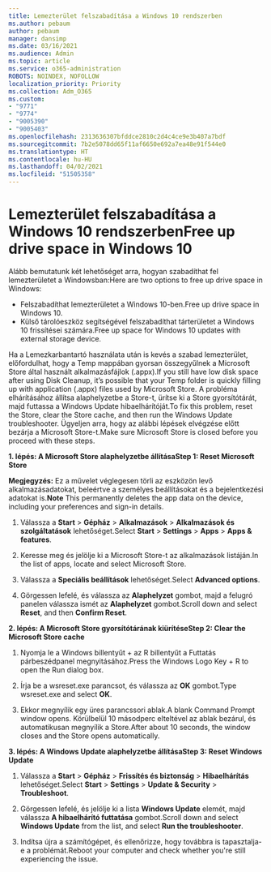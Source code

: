 ```yaml
---
title: Lemezterület felszabadítása a Windows 10 rendszerben
ms.author: pebaum
author: pebaum
manager: dansimp
ms.date: 03/16/2021
ms.audience: Admin
ms.topic: article
ms.service: o365-administration
ROBOTS: NOINDEX, NOFOLLOW
localization_priority: Priority
ms.collection: Adm_O365
ms.custom:
- "9771"
- "9774"
- "9005390"
- "9005403"
ms.openlocfilehash: 2313636307bfddce2810c2d4c4ce9e3b407a7bdf
ms.sourcegitcommit: 7b2e5078dd65f11af6650e692a7ea48e91f544e0
ms.translationtype: HT
ms.contentlocale: hu-HU
ms.lasthandoff: 04/02/2021
ms.locfileid: "51505358"
---
```

# <a name="free-up-drive-space-in-windows-10"></a><span data-ttu-id="ffab8-102">Lemezterület felszabadítása a Windows 10 rendszerben</span><span class="sxs-lookup"><span data-stu-id="ffab8-102">Free up drive space in Windows 10</span></span>

<span data-ttu-id="ffab8-103">Alább bemutatunk két lehetőséget arra, hogyan szabadíthat fel lemezterületet a Windowsban:</span><span class="sxs-lookup"><span data-stu-id="ffab8-103">Here are two options to free up drive space in Windows:</span></span>

- <span data-ttu-id="ffab8-104">Felszabadíthat lemezterületet a Windows 10-ben.</span><span class="sxs-lookup"><span data-stu-id="ffab8-104">Free up drive space in Windows 10.</span></span>
- <span data-ttu-id="ffab8-105">Külső tárolóeszköz segítségével felszabadíthat tárterületet a Windows 10 frissítései számára.</span><span class="sxs-lookup"><span data-stu-id="ffab8-105">Free up space for Windows 10 updates with external storage device.</span></span>

<span data-ttu-id="ffab8-106">Ha a Lemezkarbantartó használata után is kevés a szabad lemezterület, előfordulhat, hogy a Temp mappában gyorsan összegyűlnek a Microsoft Store által használt alkalmazásfájlok (.appx).</span><span class="sxs-lookup"><span data-stu-id="ffab8-106">If you still have low disk space after using Disk Cleanup, it’s possible that your Temp folder is quickly filling up with application (.appx) files used by Microsoft Store.</span></span> <span data-ttu-id="ffab8-107">A probléma elhárításához állítsa alaphelyzetbe a Store-t, ürítse ki a Store gyorsítótárát, majd futtassa a Windows Update hibaelhárítóját.</span><span class="sxs-lookup"><span data-stu-id="ffab8-107">To fix this problem, reset the Store, clear the Store cache, and then run the Windows Update troubleshooter.</span></span> <span data-ttu-id="ffab8-108">Ügyeljen arra, hogy az alábbi lépések elvégzése előtt bezárja a Microsoft Store-t.</span><span class="sxs-lookup"><span data-stu-id="ffab8-108">Make sure Microsoft Store is closed before you proceed with these steps.</span></span>

<span data-ttu-id="ffab8-109">**1. lépés: A Microsoft Store alaphelyzetbe állítása**</span><span class="sxs-lookup"><span data-stu-id="ffab8-109">**Step 1: Reset Microsoft Store**</span></span>

<span data-ttu-id="ffab8-110">**Megjegyzés:** Ez a művelet véglegesen törli az eszközön levő alkalmazásadatokat, beleértve a személyes beállításokat és a bejelentkezési adatokat is.</span><span class="sxs-lookup"><span data-stu-id="ffab8-110">**Note** This permanently deletes the app data on the device, including your preferences and sign-in details.</span></span>

1. <span data-ttu-id="ffab8-111">Válassza a **Start** > **Gépház** > **Alkalmazások** > **Alkalmazások és szolgáltatások** lehetőséget.</span><span class="sxs-lookup"><span data-stu-id="ffab8-111">Select **Start** > **Settings** > **Apps** > **Apps & features**.</span></span>

1. <span data-ttu-id="ffab8-112">Keresse meg és jelölje ki a Microsoft Store-t az alkalmazások listáján.</span><span class="sxs-lookup"><span data-stu-id="ffab8-112">In the list of apps, locate and select Microsoft Store.</span></span>

1. <span data-ttu-id="ffab8-113">Válassza a **Speciális beállítások** lehetőséget.</span><span class="sxs-lookup"><span data-stu-id="ffab8-113">Select **Advanced options**.</span></span>

1. <span data-ttu-id="ffab8-114">Görgessen lefelé, és válassza az **Alaphelyzet** gombot, majd a felugró panelen válassza ismét az **Alaphelyzet** gombot.</span><span class="sxs-lookup"><span data-stu-id="ffab8-114">Scroll down and select **Reset**, and then **Confirm Reset**.</span></span>

<span data-ttu-id="ffab8-115">**2. lépés: A Microsoft Store gyorsítótárának kiürítése**</span><span class="sxs-lookup"><span data-stu-id="ffab8-115">**Step 2: Clear the Microsoft Store cache**</span></span>

1. <span data-ttu-id="ffab8-116">Nyomja le a Windows billentyűt + az R billentyűt a Futtatás párbeszédpanel megnyitásához.</span><span class="sxs-lookup"><span data-stu-id="ffab8-116">Press the Windows Logo Key + R to open the Run dialog box.</span></span>

1. <span data-ttu-id="ffab8-117">Írja be a wsreset.exe parancsot, és válassza az **OK** gombot.</span><span class="sxs-lookup"><span data-stu-id="ffab8-117">Type wsreset.exe and select **OK**.</span></span>

1. <span data-ttu-id="ffab8-118">Ekkor megnyílik egy üres parancssori ablak.</span><span class="sxs-lookup"><span data-stu-id="ffab8-118">A blank Command Prompt window opens.</span></span> <span data-ttu-id="ffab8-119">Körülbelül 10 másodperc elteltével az ablak bezárul, és automatikusan megnyílik a Store.</span><span class="sxs-lookup"><span data-stu-id="ffab8-119">After about 10 seconds, the window closes and the Store opens automatically.</span></span>

<span data-ttu-id="ffab8-120">**3. lépés: A Windows Update alaphelyzetbe állítása**</span><span class="sxs-lookup"><span data-stu-id="ffab8-120">**Step 3: Reset Windows Update**</span></span>

1. <span data-ttu-id="ffab8-121">Válassza a **Start** > **Gépház** > **Frissítés és biztonság** > **Hibaelhárítás** lehetőséget.</span><span class="sxs-lookup"><span data-stu-id="ffab8-121">Select **Start** > **Settings** > **Update & Security** > **Troubleshoot**.</span></span>

1. <span data-ttu-id="ffab8-122">Görgessen lefelé, és jelölje ki a lista **Windows Update** elemét, majd válassza **A hibaelhárító futtatása** gombot.</span><span class="sxs-lookup"><span data-stu-id="ffab8-122">Scroll down and select **Windows Update** from the list, and select **Run the troubleshooter**.</span></span>

1. <span data-ttu-id="ffab8-123">Indítsa újra a számítógépet, és ellenőrizze, hogy továbbra is tapasztalja-e a problémát.</span><span class="sxs-lookup"><span data-stu-id="ffab8-123">Reboot your computer and check whether you're still experiencing the issue.</span></span>

